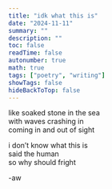 ```yaml
---
title: "idk what this is"
date: "2024-11-11"
summary: ""
description: ""
toc: false
readTime: false
autonumber: true
math: true
tags: ["poetry", "writing"]
showTags: false
hideBackToTop: false
---
```


like soaked stone in the sea  
with waves crashing in  
coming in and out of sight  

i don’t know what this is  
said the human  
so why should fright  

  
-aw